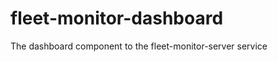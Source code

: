 fleet-monitor-dashboard
=======================

The dashboard component to the fleet-monitor-server service
